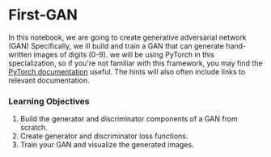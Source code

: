 # First-GAN
In this notebook, we are going to create generative adversarial network (GAN) Specifically, we ill build and train a GAN that can generate hand-written images of digits (0-9). we will be using PyTorch in this specialization, so if you're not familiar with this framework, you may find the [PyTorch documentation](https://pytorch.org/docs/stable/index.html) useful. The hints will also often include links to relevant documentation.

### Learning Objectives
1.   Build the generator and discriminator components of a GAN from scratch.
2.   Create generator and discriminator loss functions.
3.   Train your GAN and visualize the generated images.
